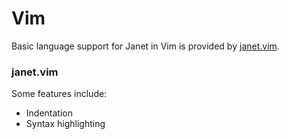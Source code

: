 # Vim

Basic language support for Janet in Vim is provided by
[janet.vim](https://github.com/janet-lang/janet.vim).

### janet.vim

Some features include:

* Indentation
* Syntax highlighting
